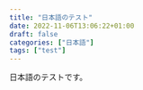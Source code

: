 ```yaml
---
title: "日本語のテスト"
date: 2022-11-06T13:06:22+01:00
draft: false
categories: ["日本語"]
tags: ["test"]
---
```

日本語のテストです。